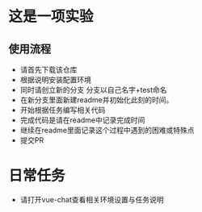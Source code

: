 # 这是一项实验

## 使用流程
- 请首先下载该仓库
- 根据说明安装配置环境
- 同时请创立新的分支 分支以自己名字+test命名
- 在新分支里面新建readme并初始化此刻的时间。
- 开始根据任务编写相关代码
- 完成代码是请在readme中记录完成时间
- 继续在readme里面记录这个过程中遇到的困难或特殊点
- 提交PR

# 日常任务
- 请打开vue-chat查看相关环境设置与任务说明







